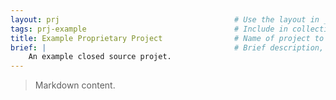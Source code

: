 ```yaml
---
layout: prj                                       # Use the layout in _includes/prj.liquid
tags: prj-example                                 # Include in collections.prj (prj to go live)
title: Example Proprietary Project                # Name of project to print
brief: |                                          # Brief description, 1 sentence
    An example closed source projet.
---
```


> Markdown content.
